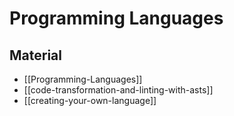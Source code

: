 # Programming Languages

## Material

- [[Programming-Languages]]
- [[code-transformation-and-linting-with-asts]]
- [[creating-your-own-language]]
